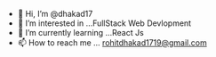 - 👋 Hi, I’m @dhakad17
- 👀 I’m interested in ...FullStack Web Devlopment
- 🌱 I’m currently learning ...React Js
- 📫 How to reach me ... rohitdhakad1719@gmail.com

<!---
dhakad17/dhakad17 is a ✨ special ✨ repository because its `README.md` (this file) appears on your GitHub profile.
You can click the Preview link to take a look at your changes.
--->
